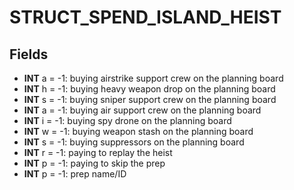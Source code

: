# STRUCT_SPEND_ISLAND_HEIST

## Fields
* **INT** a = -1: buying airstrike support crew on the planning board
* **INT** h = -1: buying heavy weapon drop on the planning board
* **INT** s = -1: buying sniper support crew on the planning board
* **INT** a = -1: buying air support crew on the planning board
* **INT** i = -1: buying spy drone on the planning board
* **INT** w = -1: buying weapon stash on the planning board
* **INT** s = -1: buying suppressors on the planning board
* **INT** r = -1: paying to replay the heist
* **INT** p = -1: paying to skip the prep
* **INT** p = -1: prep name/ID